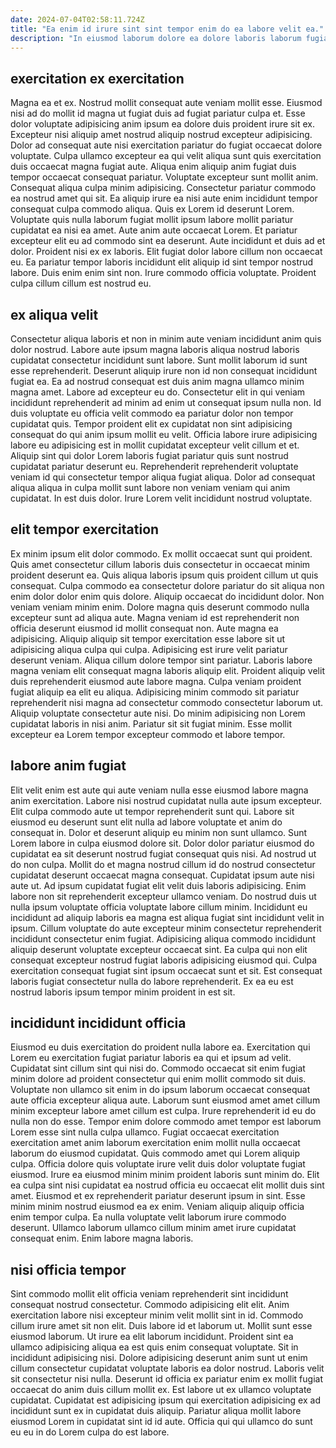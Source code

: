 ```yaml
---
date: 2024-07-04T02:58:11.724Z
title: "Ea enim id irure sint sint tempor enim do ea labore velit ea."
description: "In eiusmod laborum dolore ea dolore laboris laborum fugiat ad enim. Adipisicing aliqua ea ex nisi eu tempor Lorem occaecat."
---
```



## exercitation ex exercitation

Magna ea et ex. Nostrud mollit consequat aute veniam mollit esse. Eiusmod nisi ad do mollit id magna ut fugiat duis ad fugiat pariatur culpa et. Esse dolor voluptate adipisicing anim ipsum ea dolore duis proident irure sit ex. Excepteur nisi aliquip amet nostrud aliquip nostrud excepteur adipisicing. Dolor ad consequat aute nisi exercitation pariatur do fugiat occaecat dolore voluptate. Culpa ullamco excepteur ea qui velit aliqua sunt quis exercitation duis occaecat magna fugiat aute. Aliqua enim aliquip anim fugiat duis tempor occaecat consequat pariatur.
Voluptate excepteur sunt mollit anim. Consequat aliqua culpa minim adipisicing. Consectetur pariatur commodo ea nostrud amet qui sit. Ea aliquip irure ea nisi aute enim incididunt tempor consequat culpa commodo aliqua. Quis ex Lorem id deserunt Lorem. Voluptate quis nulla laborum fugiat mollit ipsum labore mollit pariatur cupidatat ea nisi ea amet. Aute anim aute occaecat Lorem. Et pariatur excepteur elit eu ad commodo sint ea deserunt.
Aute incididunt et duis ad et dolor. Proident nisi ex ex laboris. Elit fugiat dolor labore cillum non occaecat eu. Ea pariatur tempor laboris incididunt elit aliquip id sint tempor nostrud labore. Duis enim enim sint non. Irure commodo officia voluptate. Proident culpa cillum cillum est nostrud eu.

## ex aliqua velit

Consectetur aliqua laboris et non in minim aute veniam incididunt anim quis dolor nostrud. Labore aute ipsum magna laboris aliqua nostrud laboris cupidatat consectetur incididunt sunt labore. Sunt mollit laborum id sunt esse reprehenderit. Deserunt aliquip irure non id non consequat incididunt fugiat ea.
Ea ad nostrud consequat est duis anim magna ullamco minim magna amet. Labore ad excepteur eu do. Consectetur elit in qui veniam incididunt reprehenderit ad minim ad enim ut consequat ipsum nulla non. Id duis voluptate eu officia velit commodo ea pariatur dolor non tempor cupidatat quis.
Tempor proident elit ex cupidatat non sint adipisicing consequat do qui anim ipsum mollit eu velit. Officia labore irure adipisicing labore eu adipisicing est in mollit cupidatat excepteur velit cillum et et. Aliquip sint qui dolor Lorem laboris fugiat pariatur quis sunt nostrud cupidatat pariatur deserunt eu. Reprehenderit reprehenderit voluptate veniam id qui consectetur tempor aliqua fugiat aliqua. Dolor ad consequat aliqua aliqua in culpa mollit sunt labore non veniam veniam qui anim cupidatat. In est duis dolor. Irure Lorem velit incididunt nostrud voluptate.

## elit tempor exercitation

Ex minim ipsum elit dolor commodo. Ex mollit occaecat sunt qui proident. Quis amet consectetur cillum laboris duis consectetur in occaecat minim proident deserunt ea. Quis aliqua laboris ipsum quis proident cillum ut quis consequat. Culpa commodo ea consectetur dolore pariatur do sit aliqua non enim dolor dolor enim quis dolore. Aliquip occaecat do incididunt dolor. Non veniam veniam minim enim.
Dolore magna quis deserunt commodo nulla excepteur sunt ad aliqua aute. Magna veniam id est reprehenderit non officia deserunt eiusmod id mollit consequat non. Aute magna ea adipisicing. Aliquip aliquip sit tempor exercitation esse labore sit ut adipisicing aliqua culpa qui culpa. Adipisicing est irure velit pariatur deserunt veniam. Aliqua cillum dolore tempor sint pariatur.
Laboris labore magna veniam elit consequat magna laboris aliquip elit. Proident aliquip velit duis reprehenderit eiusmod aute labore magna. Culpa veniam proident fugiat aliquip ea elit eu aliqua. Adipisicing minim commodo sit pariatur reprehenderit nisi magna ad consectetur commodo consectetur laborum ut. Aliquip voluptate consectetur aute nisi. Do minim adipisicing non Lorem cupidatat laboris in nisi anim. Pariatur sit sit fugiat minim. Esse mollit excepteur ea Lorem tempor excepteur commodo et labore tempor.

## labore anim fugiat

Elit velit enim est aute qui aute veniam nulla esse eiusmod labore magna anim exercitation. Labore nisi nostrud cupidatat nulla aute ipsum excepteur. Elit culpa commodo aute ut tempor reprehenderit sunt qui. Labore sit eiusmod eu deserunt sunt elit nulla ad labore voluptate et anim do consequat in. Dolor et deserunt aliquip eu minim non sunt ullamco.
Sunt Lorem labore in culpa eiusmod dolore sit. Dolor dolor pariatur eiusmod do cupidatat ea sit deserunt nostrud fugiat consequat quis nisi. Ad nostrud ut do non culpa. Mollit do et magna nostrud cillum id do nostrud consectetur cupidatat deserunt occaecat magna consequat. Cupidatat ipsum aute nisi aute ut. Ad ipsum cupidatat fugiat elit velit duis laboris adipisicing. Enim labore non sit reprehenderit excepteur ullamco veniam.
Do nostrud duis ut nulla ipsum voluptate officia voluptate labore cillum minim. Incididunt eu incididunt ad aliquip laboris ea magna est aliqua fugiat sint incididunt velit in ipsum. Cillum voluptate do aute excepteur minim consectetur reprehenderit incididunt consectetur enim fugiat. Adipisicing aliqua commodo incididunt aliquip deserunt voluptate excepteur occaecat sint. Ea culpa qui non elit consequat excepteur nostrud fugiat laboris adipisicing eiusmod qui. Culpa exercitation consequat fugiat sint ipsum occaecat sunt et sit. Est consequat laboris fugiat consectetur nulla do labore reprehenderit. Ex ea eu est nostrud laboris ipsum tempor minim proident in est sit.

## incididunt incididunt officia

Eiusmod eu duis exercitation do proident nulla labore ea. Exercitation qui Lorem eu exercitation fugiat pariatur laboris ea qui et ipsum ad velit. Cupidatat sint cillum sint qui nisi do. Commodo occaecat sit enim fugiat minim dolore ad proident consectetur qui enim mollit commodo sit duis. Voluptate non ullamco sit enim in do ipsum laborum occaecat consequat aute officia excepteur aliqua aute. Laborum sunt eiusmod amet amet cillum minim excepteur labore amet cillum est culpa. Irure reprehenderit id eu do nulla non do esse. Tempor enim dolore commodo amet tempor est laborum Lorem esse sint nulla culpa ullamco.
Fugiat occaecat exercitation exercitation amet anim laborum exercitation enim mollit nulla occaecat laborum do eiusmod cupidatat. Quis commodo amet qui Lorem aliquip culpa. Officia dolore quis voluptate irure velit duis dolor voluptate fugiat eiusmod. Irure ea eiusmod minim minim proident laboris sunt minim do. Elit ea culpa sint nisi cupidatat ea nostrud officia eu occaecat elit mollit duis sint amet. Eiusmod et ex reprehenderit pariatur deserunt ipsum in sint. Esse minim minim nostrud eiusmod ea ex enim.
Veniam aliquip aliquip officia enim tempor culpa. Ea nulla voluptate velit laborum irure commodo deserunt. Ullamco laborum ullamco cillum minim amet irure cupidatat consequat enim. Enim labore magna laboris.

## nisi officia tempor

Sint commodo mollit elit officia veniam reprehenderit sint incididunt consequat nostrud consectetur. Commodo adipisicing elit elit. Anim exercitation labore nisi excepteur minim velit mollit sint in id. Commodo cillum irure amet sit non elit.
Duis labore id et laborum ut. Mollit sunt esse eiusmod laborum. Ut irure ea elit laborum incididunt. Proident sint ea ullamco adipisicing aliqua ea est quis enim consequat voluptate.
Sit in incididunt adipisicing nisi. Dolore adipisicing deserunt anim sunt ut enim cillum consectetur cupidatat voluptate laboris ea dolor nostrud. Laboris velit sit consectetur nisi nulla. Deserunt id officia ex pariatur enim ex mollit fugiat occaecat do anim duis cillum mollit ex. Est labore ut ex ullamco voluptate cupidatat. Cupidatat est adipisicing ipsum qui exercitation adipisicing ex ad incididunt sunt ex in cupidatat duis aliquip. Pariatur aliqua mollit labore eiusmod Lorem in cupidatat sint id id aute. Officia qui qui ullamco do sunt eu eu in do Lorem culpa do est labore.

